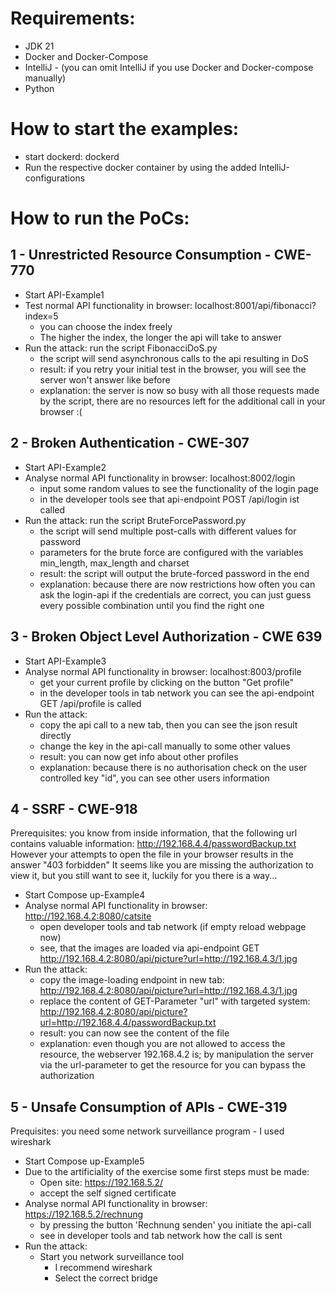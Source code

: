 # Requirements:

- JDK 21
- Docker and Docker-Compose
- IntelliJ - (you can omit IntelliJ if you use Docker and Docker-compose manually)
- Python

# How to start the examples:

- start dockerd: dockerd
- Run the respective docker container by using the added IntelliJ-configurations

# How to run the PoCs:

## 1 - Unrestricted Resource Consumption - CWE-770

- Start API-Example1
- Test normal API functionality in browser: localhost:8001/api/fibonacci?index=5 
  - you can choose the index freely
  - The higher the index, the longer the api will take to answer
- Run the attack: run the script FibonacciDoS.py
  - the script will send asynchronous calls to the api resulting in DoS
  - result: if you retry your initial test in the browser, you will see the server won't answer like before
  - explanation: the server is now so busy with all those requests made by the script,
  there are no resources left for the additional call in your browser :(

## 2 - Broken Authentication - CWE-307

- Start API-Example2
- Analyse normal API functionality in browser: localhost:8002/login
  - input some random values to see the functionality of the login page
  - in the developer tools see that api-endpoint POST /api/login ist called
- Run the attack: run the script BruteForcePassword.py
  - the script will send multiple post-calls with different values for password
  - parameters for the brute force are configured with the variables min_length, max_length and charset
  - result: the script will output the brute-forced password in the end
  - explanation: because there are now restrictions how often you can ask the login-api if the credentials are correct,
  you can just guess every possible combination until you find the right one

## 3 - Broken Object Level Authorization - CWE 639

- Start API-Example3
- Analyse normal API functionality in browser: localhost:8003/profile
  - get your current profile by clicking on the button "Get profile"
  - in the developer tools in tab network you can see the api-endpoint GET /api/profile is called
- Run the attack: 
  - copy the api call to a new tab, then you can see the json result directly
  - change the key in the api-call manually to some other values
  - result: you can now get info about other profiles
  - explanation: because there is no authorisation check on the user controlled key "id", you can see other users information

## 4 - SSRF - CWE-918
Prerequisites:
you know from inside information, that the following url contains valuable information: http://192.168.4.4/passwordBackup.txt
However your attempts to open the file in your browser results in the answer "403 forbidden"
It seems like you are missing the authorization to view it, but you still want to see it, luckily for you there is a way...

- Start Compose up-Example4
- Analyse normal API functionality in browser: http://192.168.4.2:8080/catsite
  - open developer tools and tab network (if empty reload webpage now)
  - see, that the images are loaded via api-endpoint GET http://192.168.4.2:8080/api/picture?url=http://192.168.4.3/1.jpg
- Run the attack:
  - copy the image-loading endpoint in new tab: http://192.168.4.2:8080/api/picture?url=http://192.168.4.3/1.jpg
  - replace the content of GET-Parameter "url" with targeted system: http://192.168.4.2:8080/api/picture?url=http://192.168.4.4/passwordBackup.txt
  - result: you can now see the content of the file
  - explanation: even though you are not allowed to access the resource, the webserver 192.168.4.2 is;
  by manipulation the server via the url-parameter to get the resource for you can bypass the authorization

## 5 - Unsafe Consumption of APIs - CWE-319
Prequisites:
you need some network surveillance program - I used wireshark

- Start Compose up-Example5
- Due to the artificiality of the exercise some first steps must be made:
  - Open site: https://192.168.5.2/
  - accept the self signed certificate
- Analyse normal API functionality in browser: https://192.168.5.2/rechnung
  - by pressing the button 'Rechnung senden' you initiate the api-call
  - see in developer tools and tab network how the call is sent
- Run the attack:
  - Start you network surveillance tool
    - I recommend wireshark
    - Select the correct bridge

